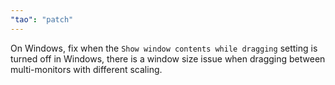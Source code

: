 ```yaml
---
"tao": "patch"
---
```


On Windows, fix when the `Show window contents while dragging` setting is turned off in Windows, there is a window size issue when dragging between multi-monitors with different scaling.
